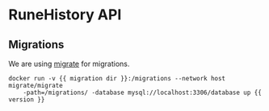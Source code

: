 # RuneHistory API

## Migrations
We are using [migrate](https://github.com/golang-migrate/migrate) for migrations.

```
docker run -v {{ migration dir }}:/migrations --network host migrate/migrate 
    -path=/migrations/ -database mysql://localhost:3306/database up {{ version }}
```